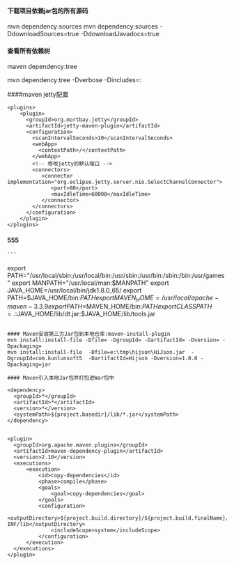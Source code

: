 #### 下载项目依赖jar包的所有源码
mvn dependency:sources 
mvn dependency:sources -DdownloadSources=true -DdownloadJavadocs=true

#### 查看所有依赖树
maven dependency:tree

mvn dependency:tree -Dverbose -Dincludes=<groupId>:<artifactId>

####maven jetty配置
<!-- maven的jetty服务器插件 -->  
    <plugins>  
        <plugin>  
          <groupId>org.mortbay.jetty</groupId>  
          <artifactId>jetty-maven-plugin</artifactId>  
          <configuration>  
            <scanIntervalSeconds>10</scanIntervalSeconds>  
            <webApp>  
              <contextPath>/</contextPath>  
            </webApp>  
            <!-- 修改jetty的默认端口 -->  
            <connectors>  
               <connector implementation="org.eclipse.jetty.server.nio.SelectChannelConnector">  
                  <port>80</port>  
                  <maxIdleTime>60000</maxIdleTime>  
               </connector>  
            </connectors>  
          </configuration>  
        </plugin>  
    </plugins>  


#### 555
    ```
   export PATH="/usr/local/sbin:/usr/local/bin:/usr/sbin:/usr/bin:/sbin:/bin:/usr/games"
   export MANPATH="/usr/local/man:$MANPATH"
   export JAVA_HOME=/usr/local/bin/jdk1.8.0_65/
   export PATH=$JAVA_HOME/bin:$PATH
   export MAVEN_HOME=/usr/local/apache-maven-3.3.9
   export PATH=$MAVEN_HOME/bin:$PATH
   export CLASSPATH=.:$JAVA_HOME/lib/dt.jar:$JAVA_HOME/lib/tools.jar
  ```

#### Maven安装第三方Jar包到本地仓库:maven-install-plugin
  mvn install:install-file -Dfile= -DgroupId= -DartifactId= -Dversion= -Dpackaging=
  mvn install:install-file  -Dfile=e:\tmp\hijson\HiJson.jar  -DgroupId=com.kunlunsoft5  -DartifactId=Hijson -Dversion=1.0.0 -Dpackaging=jar  

#### Maven引入本地Jar包并打包进War包中

<dependency>
    <groupId>*</groupId>
    <artifactId>*</artifactId>
    <version>*</version>
    <systemPath>${project.basedir}/lib/*.jar</systemPath>
</dependency>


<plugin>
    <groupId>org.apache.maven.plugins</groupId>
    <artifactId>maven-dependency-plugin</artifactId>
    <version>2.10</version>
    <executions>
        <execution>
            <id>copy-dependencies</id>
            <phase>compile</phase>
            <goals>
                <goal>copy-dependencies</goal>
            </goals>
            <configuration>
                <outputDirectory>${project.build.directory}/${project.build.finalName}/WEB-INF/lib</outputDirectory>
                <includeScope>system</includeScope>
            </configuration>
        </execution>
    </executions>
</plugin>
  
  
